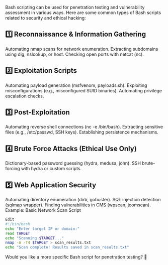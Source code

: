 Bash scripting can be used for penetration testing and vulnerability assessment in various ways. Here are some common types of Bash scripts related to security and ethical hacking:

## 1️⃣ Reconnaissance & Information Gathering
Automating nmap scans for network enumeration.
Extracting subdomains using dig, nslookup, or host.
Checking open ports with netcat (nc).
## 2️⃣ Exploitation Scripts
Automating payload generation (msfvenom, payloads.sh).
Exploiting misconfigurations (e.g., misconfigured SUID binaries).
Automating privilege escalation checks.
## 3️⃣ Post-Exploitation
Automating reverse shell connections (nc -e /bin/bash).
Extracting sensitive files (e.g., /etc/passwd, SSH keys).
Establishing persistence mechanisms.
## 4️⃣ Brute Force Attacks (Ethical Use Only)
Dictionary-based password guessing (hydra, medusa, john).
SSH brute-forcing with hydra or custom scripts.
## 5️⃣ Web Application Security
Automating directory enumeration (dirb, gobuster).
SQL injection detection (sqlmap wrapper).
Finding vulnerabilities in CMS (wpscan, joomscan).
Example: Basic Network Scan Script
```bash
Edit
#!/bin/bash
echo "Enter target IP or domain:"
read TARGET
echo "Scanning $TARGET..."
nmap -A -T4 $TARGET > scan_results.txt
echo "Scan complete! Results saved in scan_results.txt"
```
Would you like a more specific Bash script for penetration testing? 🚀
